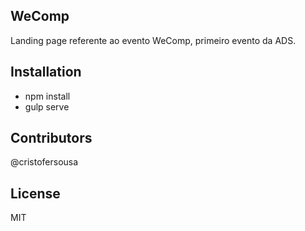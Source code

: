 ## WeComp

Landing page referente ao evento WeComp, primeiro evento da ADS.

## Installation

- npm install
- gulp serve


## Contributors

@cristofersousa

## License

MIT
